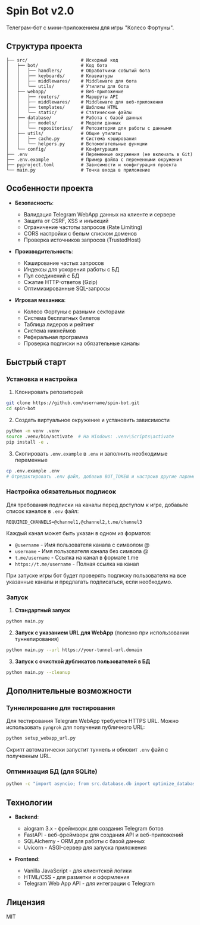 # Spin Bot v2.0

Телеграм-бот с мини-приложением для игры "Колесо Фортуны".

## Структура проекта

```
├── src/                    # Исходный код
│   ├── bot/                # Код бота
│   │   ├── handlers/       # Обработчики событий бота
│   │   ├── keyboards/      # Клавиатуры
│   │   ├── middlewares/    # Middleware для бота
│   │   └── utils/          # Утилиты для бота
│   ├── webapp/             # Веб-приложение
│   │   ├── routers/        # Маршруты API
│   │   ├── middlewares/    # Middleware для веб-приложения
│   │   ├── templates/      # Шаблоны HTML
│   │   └── static/         # Статические файлы
│   ├── database/           # Работа с базой данных
│   │   ├── models/         # Модели данных
│   │   └── repositories/   # Репозитории для работы с данными
│   ├── utils/              # Общие утилиты
│   │   ├── cache.py        # Система кэширования
│   │   └── helpers.py      # Вспомогательные функции
│   └── config/             # Конфигурация
├── .env                    # Переменные окружения (не включать в Git)
├── .env.example            # Пример файла с переменными окружения
├── pyproject.toml          # Зависимости и конфигурация проекта
└── main.py                 # Точка входа в приложение
```

## Особенности проекта

- **Безопасность**: 
  - Валидация Telegram WebApp данных на клиенте и сервере
  - Защита от CSRF, XSS и инъекций
  - Ограничение частоты запросов (Rate Limiting)
  - CORS настройки с белым списком доменов
  - Проверка источников запросов (TrustedHost)

- **Производительность**:
  - Кэширование частых запросов
  - Индексы для ускорения работы с БД
  - Пул соединений с БД
  - Сжатие HTTP-ответов (Gzip)
  - Оптимизированные SQL-запросы

- **Игровая механика**:
  - Колесо Фортуны с разными секторами
  - Система бесплатных билетов
  - Таблица лидеров и рейтинг
  - Система никнеймов
  - Реферальная программа
  - Проверка подписки на обязательные каналы

## Быстрый старт

### Установка и настройка

1. Клонировать репозиторий
```bash
git clone https://github.com/username/spin-bot.git
cd spin-bot
```

2. Создать виртуальное окружение и установить зависимости
```bash
python -m venv .venv
source .venv/bin/activate  # На Windows: .venv\Scripts\activate
pip install -e .
```

3. Скопировать `.env.example` в `.env` и заполнить необходимые переменные
```bash
cp .env.example .env
# Отредактировать .env файл, добавив BOT_TOKEN и настроив другие параметры
```

### Настройка обязательных подписок

Для требования подписки на каналы перед доступом к игре, добавьте список каналов в `.env` файл:

```
REQUIRED_CHANNELS=@channel1,@channel2,t.me/channel3
```

Каждый канал может быть указан в одном из форматов:
- `@username` - Имя пользователя канала с символом @
- `username` - Имя пользователя канала без символа @
- `t.me/username` - Ссылка на канал в формате t.me
- `https://t.me/username` - Полная ссылка на канал

При запуске игры бот будет проверять подписку пользователя на все указанные каналы и предлагать подписаться, если необходимо.

### Запуск

1. **Стандартный запуск**
```bash
python main.py
```

2. **Запуск с указанием URL для WebApp** (полезно при использовании туннелирования)
```bash
python main.py --url https://your-tunnel-url.domain
```

3. **Запуск с очисткой дубликатов пользователей в БД**
```bash
python main.py --cleanup
```

## Дополнительные возможности

### Туннелирование для тестирования

Для тестирования Telegram WebApp требуется HTTPS URL. Можно использовать `pyngrok` для получения публичного URL:

```bash
python setup_webapp_url.py
```

Скрипт автоматически запустит туннель и обновит `.env` файл с полученным URL.

### Оптимизация БД (для SQLite)

```bash
python -c "import asyncio; from src.database.db import optimize_database; asyncio.run(optimize_database())"
```

## Технологии

- **Backend**:
  - aiogram 3.x - фреймворк для создания Telegram ботов
  - FastAPI - веб-фреймворк для создания API и веб-приложений
  - SQLAlchemy - ORM для работы с базой данных
  - Uvicorn - ASGI-сервер для запуска приложения

- **Frontend**:
  - Vanilla JavaScript - для клиентской логики
  - HTML/CSS - для разметки и оформления
  - Telegram Web App API - для интеграции с Telegram

## Лицензия

MIT
